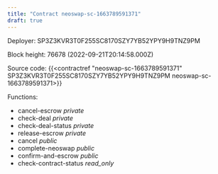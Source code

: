 ```yaml
---
title: "Contract neoswap-sc-1663789591371"
draft: true
---
```

Deployer: SP3Z3KVR3T0F255SC8170SZY7YB52YPY9H9TNZ9PM


 



Block height: 76678 (2022-09-21T20:14:58.000Z)

Source code: {{<contractref "neoswap-sc-1663789591371" SP3Z3KVR3T0F255SC8170SZY7YB52YPY9H9TNZ9PM neoswap-sc-1663789591371>}}

Functions:

* cancel-escrow _private_
* check-deal _private_
* check-deal-status _private_
* release-escrow _private_
* cancel _public_
* complete-neoswap _public_
* confirm-and-escrow _public_
* check-contract-status _read_only_
